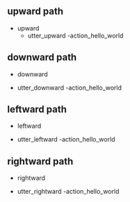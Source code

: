 ## upward path
* upward
  - utter_upward
  -action_hello_world

## downward path
* downward
 - utter_downward
 -action_hello_world

## leftward path
* leftward
 - utter_leftward
 -action_hello_world

## rightward path
* rightward
 - utter_rightward
 -action_hello_world

